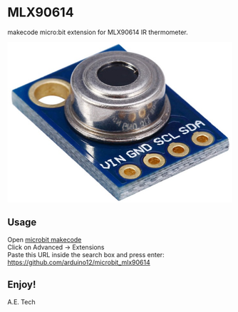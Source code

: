 # MLX90614

makecode micro:bit extension for MLX90614 IR thermometer.

![](gy906_mlx90614.jpg)

## Usage

Open [microbit makecode](https://makecode.microbit.org/#editor)  
Click on Advanced -> Extensions  
Paste this URL inside the search box and press enter:  
https://github.com/arduino12/microbit_mlx90614

## Enjoy!
A.E. Tech
